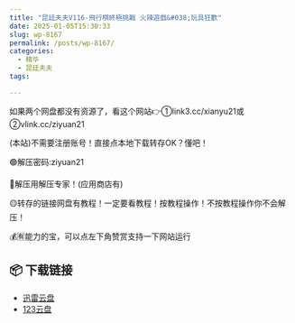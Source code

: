 ```yaml
---
title: "昆廷夫夫V116-飛行棋終極挑戰 火辣遊戲&#038;玩具狂歡"
date: 2025-01-05T15:30:33
slug: wp-8167
permalink: /posts/wp-8167/
categories:
  - 精华
  - 昆廷夫夫
tags:

---
```


如果两个网盘都没有资源了，看这个网站👉①link3.cc/xianyu21或②vlink.cc/ziyuan21

(本站)不需要注册账号！直接点本地下载转存OK？懂吧！

🟢解压密码:ziyuan21

🔵解压用解压专家！(应用商店有)

🟡转存的链接网盘有教程！一定要看教程！按教程操作！不按教程操作你不会解压！

💰🈶能力的宝，可以点左下角赞赏支持一下网站运行

## 📦 下载链接
- [迅雷云盘](https://blziyuan21.com/pay-download/8167?key=1e49665b3a&down_id=0)
- [123云盘](https://blziyuan21.com/pay-download/8167?key=1e49665b3a&down_id=1)


